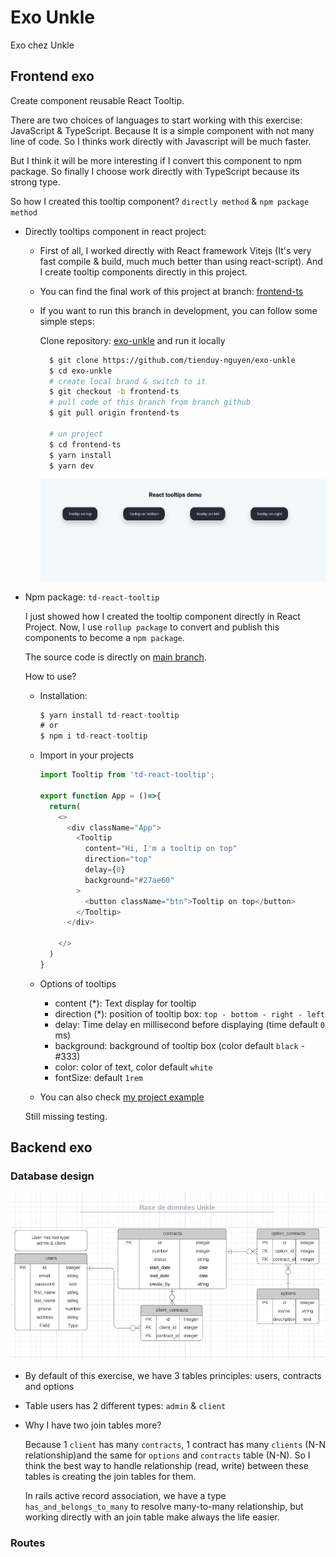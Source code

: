# Exo Unkle

Exo chez Unkle


## Frontend exo

Create component reusable React Tooltip.

There are two choices of languages to start working with this exercise: JavaScript & TypeScript. Because It is a simple component with not many line of code. So I thinks work directly with Javascript will be much faster.

But I think it will be more interesting if I convert this component to npm package. So finally I choose work directly with TypeScript because its strong type.


So how I created this tooltip component? `directly method` & `npm package method`

- Directly tooltips component in react project:
  - First of all, I worked directly with React framework Vitejs (It's very fast compile & build, much much better than using react-script). And I create tooltip components directly in this project.
  - You can find the final work of this project at branch: [frontend-ts](https://github.com/tienduy-nguyen/exo-unkle)
  - If you want to run this branch in development, you can follow some simple steps:
  
    Clone repository:  [exo-unkle](https://github.com/tienduy-nguyen/exo-unkle) and run it locally

    ```bash
      $ git clone https://github.com/tienduy-nguyen/exo-unkle
      $ cd exo-unkle
      # create local brand & switch to it
      $ git checkout -b frontend-ts
      # pull code of this branch from branch github
      $ git pull origin frontend-ts

      # un project
      $ cd frontend-ts
      $ yarn install
      $ yarn dev
    ```
    ![tooltip demo](./tooltip.png)

- Npm package: `td-react-tooltip`
  
  I just showed how I created the tooltip component directly in React Project. Now, I use `rollup package` to convert and publish this components to become a `npm package`.

  The source code is directly on [main branch](https://github.com/tienduy-nguyen/exo-unkle). 

  How to use?
  
  - Installation: 
    ```ts
    $ yarn install td-react-tooltip
    # or
    $ npm i td-react-tooltip
    ```

  - Import in your projects
    ```ts
    import Tooltip from 'td-react-tooltip';

    export function App = ()=>{
      return(
        <>
          <div className="App">
            <Tooltip
              content="Hi, I'm a tooltip on top"
              direction="top"
              delay={0}
              background="#27ae60"
            >
              <button className="btn">Tooltip on top</button>
            </Tooltip>
          </div>

        </>
      )
    }
    ```

  - Options of tooltips
    - content (*): Text display for tooltip
    - direction (*): position of tooltip box: `top - bottom - right - left`
    - delay: Time delay en millisecond before displaying (time default `0` ms)
    - background: background of tooltip box (color default `black` - #333)
    - color: color of text, color default `white`
    - fontSize: default `1rem`

  - You can also check [my project example](https://github.com/tienduy-nguyen/exo-unkle/tree/main/npm-tooltip/example)

  Still missing testing. 

## Backend exo

### Database design
  ![database](database.png)

  - By default of this exercise, we have 3 tables principles: users, contracts and options
  - Table users has 2 different types: `admin` & `client`
  - Why I have two join tables more?

    Because 1 `client` has many `contracts`, 1 contract has many `clients` (N-N relationship)and the same for `options` and `contracts` table (N-N). So I think the best way to handle relationship (read, write) between these tables is creating the join tables for them.

    In rails active record association, we have a type `has_and_belongs_to_many` to resolve many-to-many relationship, but working directly with an join table make always the life easier. 

### Routes
